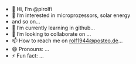 - 👋 Hi, I’m @pirolfi
- 👀 I’m interested in microprozessors, solar energy
- and so on...
- 🌱 I’m currently learning in github...
- 💞️ I’m looking to collaborate on ...
- 📫 How to reach me on rolf1944@posteo.de...
- 😄 Pronouns: ...
- ⚡ Fun fact: ...

<!---
pirolfi/pirolfi is a ✨ special ✨ repository because its `README.md` (this file) appears on your GitHub profile.
You can click the Preview link to take a look at your changes.
--->
